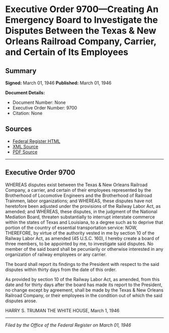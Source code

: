 # Executive Order 9700—Creating An Emergency Board to Investigate the Disputes Between the Texas & New Orleans Railroad Company, Carrier, and Certain of Its Employees

## Summary

**Signed:** March 01, 1946
**Published:** March 01, 1946

**Document Details:**
- Document Number: None
- Executive Order Number: 9700
- Citation: None

## Sources
- [Federal Register HTML](https://www.presidency.ucsb.edu/documents/executive-order-9700-creating-emergency-board-investigate-the-disputes-between-the-texas)
- [XML Source](None)
- [PDF Source](None)

---

## Executive Order 9700

WHEREAS disputes exist between the Texas & New Orleans Railroad Company, a carrier, and certain of their employees represented by the Brotherhood of Locomotive Engineers and the Brotherhood of Railroad Trainmen, labor organizations; and
WHEREAS, these disputes have not heretofore been adjusted under the provisions of the Railway Labor Act, as amended; and
WHEREAS, these disputes, in the judgment of the National Mediation Board, threaten substantially to interrupt interstate commerce within the states of Texas and Louisiana, to a degree such as to deprive that portion of the country of essential transportation service:
NOW, THEREFORE, by virtue of the authority vested in me by section 10 of the Railway Labor Act, as amended (45 U.S.C. 160), I hereby create a board of three members, to be appointed by me, to investigate said disputes. No member of the said board shall be pecuniarily or otherwise interested in any organization of railway employees or any carrier.

The board shall report its findings to the President with respect to the said disputes within thirty days from the date of this order.

As provided by section 10 of the Railway Labor Act, as amended, from this date and for thirty days after the board has made its report to the President, no change except by agreement, shall be made by the Texas & New Orleans Railroad Company, or their employees in the condition out of which the said disputes arose.

HARRY S. TRUMAN
THE WHITE HOUSE,
March 1, 1946

---

*Filed by the Office of the Federal Register on March 01, 1946*
